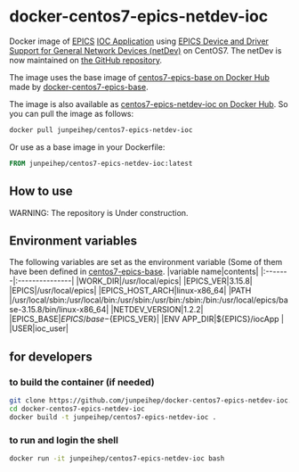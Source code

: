 # docker-centos7-epics-netdev-ioc
Docker image of [EPICS](https://epics.anl.gov/) [IOC Application](https://epics.anl.gov/EpicsDocumentation/AppDevManuals/iocAppBuildSRcontrol.html) using [EPICS Device and Driver Support for General Network Devices (netDev)](https://www-linac.kek.jp/cont/epics/netdev/) on CentOS7.
The netDev is now maintained on [the GitHub repository](https://github.com/shuei/netDev).

The image uses the base image of [centos7-epics-base on Docker Hub](https://hub.docker.com/r/junpeihep/centos7-epics-base) made by [docker-centos7-epics-base](https://github.com/junpeihep/docker-centos7-epics-base).

The image is also available as [centos7-epics-netdev-ioc on Docker Hub](https://hub.docker.com/r/junpeihep/centos7-epics-netdev-ioc).
So you can pull the image as follows:
```bash
docker pull junpeihep/centos7-epics-netdev-ioc
```
Or use as a base image in your Dockerfile:
```Dockerfile
FROM junpeihep/centos7-epics-netdev-ioc:latest
```

## How to use
WARNING: The repository is Under construction.

## Environment variables
The following variables are set as the environment variable (Some of them have been defined in [centos7-epics-base](https://hub.docker.com/r/junpeihep/centos7-epics-base). 
|variable name|contents|
|:-------|:---------------|
|WORK_DIR|/usr/local/epics|
|EPICS_VER|3.15.8|
|EPICS|/usr/local/epics|
|EPICS_HOST_ARCH|linux-x86_64|
|PATH	|/usr/local/sbin:/usr/local/bin:/usr/sbin:/usr/bin:/sbin:/bin:/usr/local/epics/base-3.15.8/bin/linux-x86_64|
|NETDEV_VERSION|1.2.2|
|EPICS_BASE|${EPICS}/base-${EPICS_VER}|
|ENV APP_DIR|${EPICS}/iocApp |
|USER|ioc_user|
    
## for developers
### to build the container (if needed)
```bash
git clone https://github.com/junpeihep/docker-centos7-epics-netdev-ioc.git
cd docker-centos7-epics-netdev-ioc
docker build -t junpeihep/centos7-epics-netdev-ioc .
```
### to run and login the shell
```bash
docker run -it junpeihep/centos7-epics-netdev-ioc bash
```
